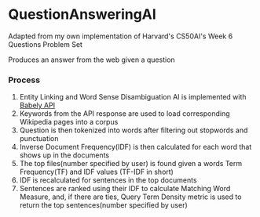 # QuestionAnsweringAI

Adapted from my own implementation of Harvard's CS50AI's Week 6 Questions Problem Set

Produces an answer from the web given a question

### Process
1. Entity Linking and Word Sense Disambiguation AI is implemented with [Babely API](http://babelfy.org)
2. Keywords from the API response are used to load corresponding Wikipedia pages into a corpus
3. Question is then tokenized into words after filtering out stopwords and punctuation
4. Inverse Document Frequency(IDF) is then calculated for each word that shows up in the documents
5. The top files(number specified by user) is found given a words Term Frequency(TF) and IDF values (TF-IDF in short)
6. IDF is recalculated for sentences in the top documents
7. Sentences are ranked using their IDF to calculate Matching Word Measure, and, if there are ties, Query Term Density metric is used to return the top sentences(number specified by user)
